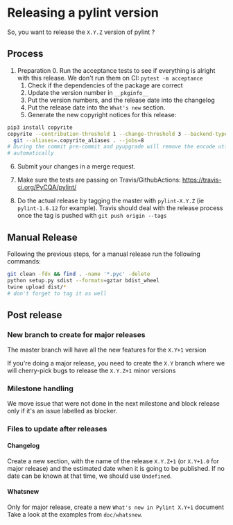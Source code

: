# Releasing a pylint version

So, you want to release the ``X.Y.Z`` version of pylint ?

## Process

1. Preparation
   0. Run the acceptance tests to see if everything is alright with this release.
      We don't run them on CI: ``pytest -m acceptance``
   1. Check if the dependencies of the package are correct
   2. Update the version number in ``__pkginfo__``
   3. Put the version numbers, and the release date into the changelog
   4. Put the release date into the ``What's new`` section.
   5. Generate the new copyright notices for this release:

```bash
pip3 install copyrite
copyrite --contribution-threshold 1 --change-threshold 3 --backend-type
  git --aliases=.copyrite_aliases . --jobs=8
# During the commit pre-commit and pyupgrade will remove the encode utf8
# automatically
```

   6. Submit your changes in a merge request.

2. Make sure the tests are passing on Travis/GithubActions:
   https://travis-ci.org/PyCQA/pylint/

3. Do the actual release by tagging the master with ``pylint-X.Y.Z`` (ie  ``pylint-1.6.12``
   for example). Travis should deal with the release process once the tag is pushed
   with `git push origin --tags`

## Manual Release

Following the previous steps, for a manual release run the following commands:

```bash
git clean -fdx && find . -name '*.pyc' -delete
python setup.py sdist --formats=gztar bdist_wheel
twine upload dist/*
# don't forget to tag it as well
```

## Post release

### New branch to create for major releases

The master branch will have all the new features for the ``X.Y+1`` version

If you're doing a major release, you need to create the ``X.Y`` branch
where we will cherry-pick bugs to release the ``X.Y.Z+1`` minor versions

### Milestone handling

We move issue that were not done in the next milestone and block release only
if it's an issue labelled as blocker.

### Files to update after releases

#### Changelog
Create a new section, with the name of the release ``X.Y.Z+1`` (or ``X.Y+1.0`` for
major release) and the estimated date when it is going to be published. If
no date can be known at that time, we should use ``Undefined``.

#### Whatsnew

Only for major release, create a new ``What's new in Pylint X.Y+1`` document
Take a look at the examples from ``doc/whatsnew``.
